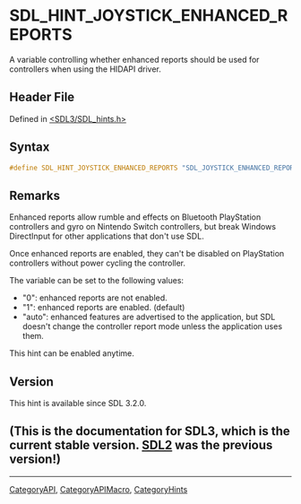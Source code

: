 # SDL_HINT_JOYSTICK_ENHANCED_REPORTS

A variable controlling whether enhanced reports should be used for controllers when using the HIDAPI driver.

## Header File

Defined in [<SDL3/SDL_hints.h>](https://github.com/libsdl-org/SDL/blob/main/include/SDL3/SDL_hints.h)

## Syntax

```c
#define SDL_HINT_JOYSTICK_ENHANCED_REPORTS "SDL_JOYSTICK_ENHANCED_REPORTS"
```

## Remarks

Enhanced reports allow rumble and effects on Bluetooth PlayStation
controllers and gyro on Nintendo Switch controllers, but break Windows
DirectInput for other applications that don't use SDL.

Once enhanced reports are enabled, they can't be disabled on PlayStation
controllers without power cycling the controller.

The variable can be set to the following values:

- "0": enhanced reports are not enabled.
- "1": enhanced reports are enabled. (default)
- "auto": enhanced features are advertised to the application, but SDL
  doesn't change the controller report mode unless the application uses
  them.

This hint can be enabled anytime.

## Version

This hint is available since SDL 3.2.0.

## (This is the documentation for SDL3, which is the current stable version. [SDL2](https://wiki.libsdl.org/SDL2/) was the previous version!)



----
[CategoryAPI](CategoryAPI), [CategoryAPIMacro](CategoryAPIMacro), [CategoryHints](CategoryHints)

